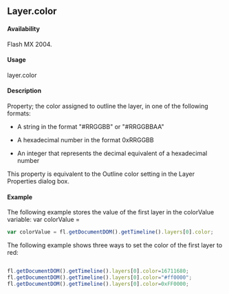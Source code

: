 ## Layer.color

#### Availability

Flash MX 2004.

#### Usage

layer.color

#### Description

Property; the color assigned to outline the layer, in one of the following formats:

- A string in the format "#RRGGBB" or "#RRGGBBAA"

- A hexadecimal number in the format 0xRRGGBB

- An integer that represents the decimal equivalent of a hexadecimal number

This property is equivalent to the Outline color setting in the Layer Properties dialog box.

#### Example

The following example stores the value of the first layer in the colorValue variable: var colorValue =

```javascript
var colorValue = fl.getDocumentDOM().getTimeline().layers[0].color;
```

The following example shows three ways to set the color of the first layer to red:

```javascript

fl.getDocumentDOM().getTimeline().layers[0].color=16711680;
fl.getDocumentDOM().getTimeline().layers[0].color="#ff0000";
fl.getDocumentDOM().getTimeline().layers[0].color=0xFF0000;
```
